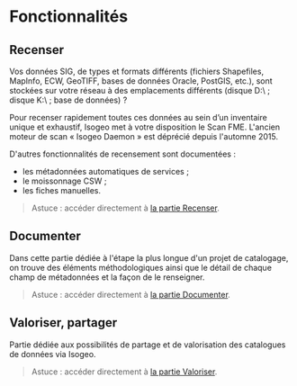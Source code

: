# Fonctionnalités

## Recenser

Vos données SIG, de types et formats différents (fichiers Shapefiles, MapInfo, ECW, GeoTIFF, bases de données Oracle, PostGIS, etc.), sont stockées sur votre réseau à des emplacements différents (disque D:\\ ; disque K:\\ ; base de données) ?

Pour recenser rapidement toutes ces données au sein d’un inventaire unique et exhaustif, Isogeo met à votre disposition le Scan FME. L&apos;ancien moteur de scan « Isogeo Daemon » est déprécié depuis l&apos;automne 2015.

D&apos;autres fonctionnalités de recensement sont documentées :
* les métadonnées automatiques de services ;
* le moissonnage CSW ;
* les fiches manuelles.

> Astuce : accéder directement à [la partie Recenser](scan_fme/index.html).

## Documenter

Dans cette partie dédiée à l&apos;étape la plus longue d&apos;un projet de catalogage, on trouve des éléments méthodologiques ainsi que le détail de chaque champ de métadonnées et la façon de le renseigner.

> Astuce : accéder directement à [la partie Documenter](documentation/index.html).

## Valoriser, partager

Partie dédiée aux possibilités de partage et de valorisation des catalogues de données via Isogeo.

> Astuce : accéder directement à [la partie Valoriser](publish/index.html).
